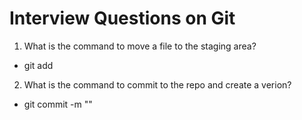 # Interview Questions on Git

1. What  is the command to move a file to the staging area?

- git add <file name>

2. What is the command to commit to the repo and create a verion?

- git commit -m "<message>"
